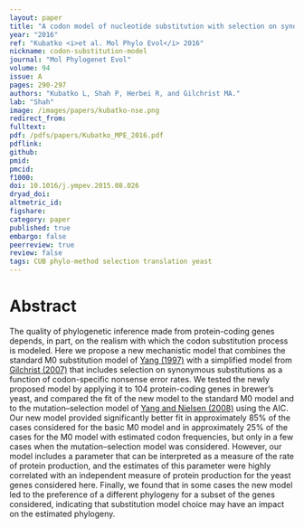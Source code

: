 ```yaml
---
layout: paper
title: "A codon model of nucleotide substitution with selection on synonymous codon usage."
year: "2016"
ref: "Kubatko <i>et al. Mol Phylo Evol</i> 2016"
nickname: codon-substitution-model
journal: "Mol Phylogenet Evol"
volume: 94
issue: A
pages: 290-297
authors: "Kubatko L, Shah P, Herbei R, and Gilchrist MA."
lab: "Shah"
image: /images/papers/kubatko-nse.png
redirect_from: 
fulltext: 
pdf: /pdfs/papers/Kubatko_MPE_2016.pdf
pdflink: 
github: 
pmid: 
pmcid: 
f1000: 
doi: 10.1016/j.ympev.2015.08.026
dryad_doi: 
altmetric_id: 
figshare: 
category: paper
published: true
embargo: false
peerreview: true
review: false
tags: CUB phylo-method selection translation yeast
---
```

# Abstract 

The quality of phylogenetic inference made from protein-coding genes depends, in part, on the realism with which the codon substitution process is modeled. Here we propose a new mechanistic model that combines the standard M0 substitution model of [Yang (1997)][1] with a simplified model from [Gilchrist (2007)][2] that includes selection on synonymous substitutions as a function of codon-specific nonsense error rates. We tested the newly proposed model by applying it to 104 protein-coding genes in brewer’s yeast, and compared the fit of the new model to the standard M0 model and to the mutation–selection model of [Yang and Nielsen (2008)][3] using the AIC. Our new model provided significantly better fit in approximately 85% of the cases considered for the basic M0 model and in approximately 25% of the cases for the M0 model with estimated codon frequencies, but only in a few cases when the mutation–selection model was considered. However, our model includes a parameter that can be interpreted as a measure of the rate of protein production, and the estimates of this parameter were highly correlated with an independent measure of protein production for the yeast genes considered here. Finally, we found that in some cases the new model led to the preference of a different phylogeny for a subset of the genes considered, indicating that substitution model choice may have an impact on the estimated phylogeny.

[1]: http://bioinformatics.oxfordjournals.org/content/13/5/555
[2]: http://mbe.oxfordjournals.org/content/24/11/2362.abstract
[3]: http://mbe.oxfordjournals.org/content/25/3/568
